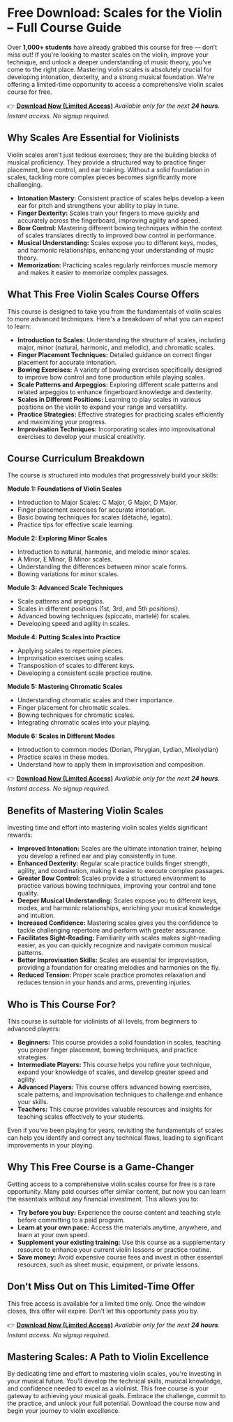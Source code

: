 # Free Download: Scales for the Violin – Full Course Guide

Over **1,000+ students** have already grabbed this course for free — don’t miss out! If you're looking to master scales on the violin, improve your technique, and unlock a deeper understanding of music theory, you've come to the right place. Mastering violin scales is absolutely crucial for developing intonation, dexterity, and a strong musical foundation. We're offering a limited-time opportunity to access a comprehensive violin scales course for free.

👉 [**Download Now (Limited Access)**](https://udemywork.com/scales-for-the-violin)
_Available only for the next **24 hours**. Instant access. No signup required._

## Why Scales Are Essential for Violinists

Violin scales aren't just tedious exercises; they are the building blocks of musical proficiency. They provide a structured way to practice finger placement, bow control, and ear training. Without a solid foundation in scales, tackling more complex pieces becomes significantly more challenging.

*   **Intonation Mastery:** Consistent practice of scales helps develop a keen ear for pitch and strengthens your ability to play in tune.
*   **Finger Dexterity:** Scales train your fingers to move quickly and accurately across the fingerboard, improving agility and speed.
*   **Bow Control:** Mastering different bowing techniques within the context of scales translates directly to improved bow control in performance.
*   **Musical Understanding:** Scales expose you to different keys, modes, and harmonic relationships, enhancing your understanding of music theory.
*   **Memorization:** Practicing scales regularly reinforces muscle memory and makes it easier to memorize complex passages.

## What This Free Violin Scales Course Offers

This course is designed to take you from the fundamentals of violin scales to more advanced techniques. Here's a breakdown of what you can expect to learn:

*   **Introduction to Scales:** Understanding the structure of scales, including major, minor (natural, harmonic, and melodic), and chromatic scales.
*   **Finger Placement Techniques:** Detailed guidance on correct finger placement for accurate intonation.
*   **Bowing Exercises:** A variety of bowing exercises specifically designed to improve bow control and tone production while playing scales.
*   **Scale Patterns and Arpeggios:** Exploring different scale patterns and related arpeggios to enhance fingerboard knowledge and dexterity.
*   **Scales in Different Positions:** Learning to play scales in various positions on the violin to expand your range and versatility.
*   **Practice Strategies:** Effective strategies for practicing scales efficiently and maximizing your progress.
*   **Improvisation Techniques:** Incorporating scales into improvisational exercises to develop your musical creativity.

## Course Curriculum Breakdown

The course is structured into modules that progressively build your skills:

**Module 1: Foundations of Violin Scales**

*   Introduction to Major Scales: C Major, G Major, D Major.
*   Finger placement exercises for accurate intonation.
*   Basic bowing techniques for scales (détaché, legato).
*   Practice tips for effective scale learning.

**Module 2: Exploring Minor Scales**

*   Introduction to natural, harmonic, and melodic minor scales.
*   A Minor, E Minor, B Minor scales.
*   Understanding the differences between minor scale forms.
*   Bowing variations for minor scales.

**Module 3: Advanced Scale Techniques**

*   Scale patterns and arpeggios.
*   Scales in different positions (1st, 3rd, and 5th positions).
*   Advanced bowing techniques (spiccato, martelé) for scales.
*   Developing speed and agility in scales.

**Module 4: Putting Scales into Practice**

*   Applying scales to repertoire pieces.
*   Improvisation exercises using scales.
*   Transposition of scales to different keys.
*   Developing a consistent scale practice routine.

**Module 5: Mastering Chromatic Scales**

*   Understanding chromatic scales and their importance.
*   Finger placement for chromatic scales.
*   Bowing techniques for chromatic scales.
*   Integrating chromatic scales into your playing.

**Module 6: Scales in Different Modes**

* Introduction to common modes (Dorian, Phrygian, Lydian, Mixolydian)
* Practice scales in these modes.
* Understand how to apply them in improvisation and composition.

👉 [**Download Now (Limited Access)**](https://udemywork.com/scales-for-the-violin)
_Available only for the next **24 hours**. Instant access. No signup required._

## Benefits of Mastering Violin Scales

Investing time and effort into mastering violin scales yields significant rewards:

*   **Improved Intonation:** Scales are the ultimate intonation trainer, helping you develop a refined ear and play consistently in tune.
*   **Enhanced Dexterity:** Regular scale practice builds finger strength, agility, and coordination, making it easier to execute complex passages.
*   **Greater Bow Control:** Scales provide a structured environment to practice various bowing techniques, improving your control and tone quality.
*   **Deeper Musical Understanding:** Scales expose you to different keys, modes, and harmonic relationships, enriching your musical knowledge and intuition.
*   **Increased Confidence:** Mastering scales gives you the confidence to tackle challenging repertoire and perform with greater assurance.
*   **Facilitates Sight-Reading:** Familiarity with scales makes sight-reading easier, as you can quickly recognize and navigate common musical patterns.
*   **Better Improvisation Skills:** Scales are essential for improvisation, providing a foundation for creating melodies and harmonies on the fly.
*   **Reduced Tension:** Proper scale practice promotes relaxation and reduces tension in your hands and arms, preventing injuries.

## Who is This Course For?

This course is suitable for violinists of all levels, from beginners to advanced players:

*   **Beginners:** This course provides a solid foundation in scales, teaching you proper finger placement, bowing techniques, and practice strategies.
*   **Intermediate Players:** This course helps you refine your technique, expand your knowledge of scales, and develop greater speed and agility.
*   **Advanced Players:** This course offers advanced bowing exercises, scale patterns, and improvisation techniques to challenge and enhance your skills.
*   **Teachers:** This course provides valuable resources and insights for teaching scales effectively to your students.

Even if you've been playing for years, revisiting the fundamentals of scales can help you identify and correct any technical flaws, leading to significant improvements in your playing.

## Why This Free Course is a Game-Changer

Getting access to a comprehensive violin scales course for free is a rare opportunity. Many paid courses offer similar content, but now you can learn the essentials without any financial investment. This allows you to:

*   **Try before you buy:** Experience the course content and teaching style before committing to a paid program.
*   **Learn at your own pace:** Access the materials anytime, anywhere, and learn at your own speed.
*   **Supplement your existing training:** Use this course as a supplementary resource to enhance your current violin lessons or practice routine.
*   **Save money:** Avoid expensive course fees and invest in other essential resources, such as sheet music, equipment, or private lessons.

## Don't Miss Out on This Limited-Time Offer

This free access is available for a limited time only. Once the window closes, this offer will expire. Don't let this opportunity pass you by.

👉 [**Download Now (Limited Access)**](https://udemywork.com/scales-for-the-violin)
_Available only for the next **24 hours**. Instant access. No signup required._

## Mastering Scales: A Path to Violin Excellence

By dedicating time and effort to mastering violin scales, you're investing in your musical future. You'll develop the technical skills, musical knowledge, and confidence needed to excel as a violinist. This free course is your gateway to achieving your musical goals. Embrace the challenge, commit to the practice, and unlock your full potential. Download the course now and begin your journey to violin excellence.
